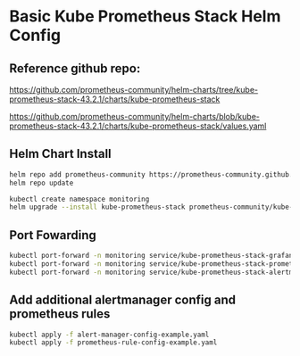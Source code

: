 # Basic Kube Prometheus Stack Helm Config

## Reference github repo:
https://github.com/prometheus-community/helm-charts/tree/kube-prometheus-stack-43.2.1/charts/kube-prometheus-stack

https://github.com/prometheus-community/helm-charts/blob/kube-prometheus-stack-43.2.1/charts/kube-prometheus-stack/values.yaml

## Helm Chart Install
```bash
helm repo add prometheus-community https://prometheus-community.github.io/helm-charts
helm repo update

kubectl create namespace monitoring
helm upgrade --install kube-prometheus-stack prometheus-community/kube-prometheus-stack --version 43.2.1 -n monitoring -f values.yaml
```

## Port Fowarding
```bash
kubectl port-forward -n monitoring service/kube-prometheus-stack-grafana 3000:80
kubectl port-forward -n monitoring service/kube-prometheus-stack-prometheus 9090:9090
kubectl port-forward -n monitoring service/kube-prometheus-stack-alertmanager 9093:9093
```

## Add additional alertmanager config and prometheus rules
```bash
kubectl apply -f alert-manager-config-example.yaml
kubectl apply -f prometheus-rule-config-example.yaml
```
